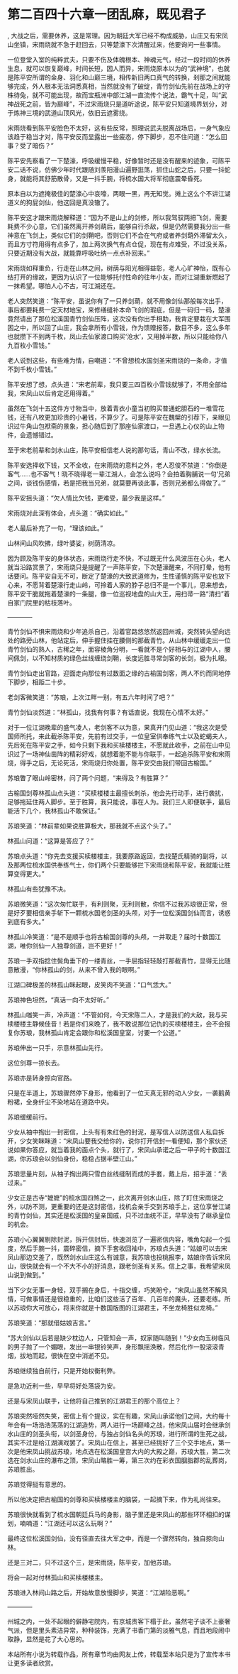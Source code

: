 # 第二百四十六章一团乱麻，既见君子
,  大战之后，需要休养，这是常理。因为朝廷大军已经不构成威胁，山庄又有宋凤山坐镇，宋雨烧就不急于赶回去，只等楚濠下次清醒过来，他要询问一些事情。
   一位登堂入室的纯粹武夫，只要不伤及体魄根本、神魂元气，经过一段时间的休养生息，就可以恢复巅峰，时间长短，因人而异，宋雨烧原本以为的“武神境”，也就是陈平安所谓的金身、羽化和山巅三境，相传新旧两口真气的转换，刹那之间就能够完成，外人根本无法洞悉真相，当然就没有了破绽，青竹剑仙先前在战场上的守株待兔，就不可能出现，故而宝瓶洲中部江湖一直流传个说法，霸气十足，叫“武神战死之前，皆为巅峰”，不过宋雨烧只是道听途说，陈平安只知道境界划分，对于炼神三境的武道山顶风光，依旧云遮雾绕。
   宋雨烧看到陈平安脸色不太好，这有些反常，照理说武夫脱离战场后，一身气象应该趋于稳当才对，陈平安反而显露出一些疲态，停下脚步，忍不住问道：“怎么回事？受了暗伤？”
   陈平安先察看了一下楚濠，呼吸缓慢平稳，好像暂时还是没有醒来的迹象，可陈平安二话不说，仿佛少年时代跟随刘羡阳漫山遍野逛荡，抓住山蛇之后，只要一抖蛇身，就能将其舒筋散骨，又是一抖手腕，将梳水国大将军彻底震晕昏死。
   原本自以为遮掩极佳的楚濠心中哀嚎，两眼一黑，再无知觉。摊上这么个不讲江湖道义的狗屁剑仙，他这回是真没辙了。
   陈平安这才跟宋雨烧解释道：“因为不是山上的剑修，所以我驾驭两把飞剑，需要耗费不少心意，它们虽然离开养剑葫后，能够自行杀敌，但是仍然需要我分出一些神意在飞剑上，类似它们的剑鞘吧，否则它们不会在气府或者养剑葫外滞留太久，而且方寸符用得有点多了，加上两次换气有点仓促，现在有点难受，不过没关系，只要近期没有大战，就能靠呼吸吐纳一点点补回来。”
   宋雨烧如释重负，行走在山林之间，树荫与阳光相得益彰，老人心旷神怡，既有心结打开的缘故，更因为认识了一位能够托付性命的往年小友，而对江湖重新燃起了一抹希望。哪怕人心不古，可江湖还在。
   老人突然笑道：“陈平安，虽说你有了一只养剑葫，就不用像剑仙那般每次出手，事后都要耗费一定天材地宝，来修缮缝补本命飞剑的瑕疵，但是一码归一码，楚濠竟然请出了那位松溪国青竹剑仙压阵，这次没有你出手相助，我肯定要栽在大军围困之中，所以回了山庄，我会拿所有小雪钱，作为馈赠报答，数目不多，这么多年也就攒下不到两千枚，凤山去仙家渡口购买‘沧水’，又用掉半数，所以只能给你八九百枚小雪钱。”
   老人说到这些，有些难为情，自嘲道：“不曾想梳水国剑圣宋雨烧的一条命，才值不到千枚小雪钱。”
   陈平安想了想，点头道：“宋老前辈，我只要三四百枚小雪钱就够了，不用全部给我，宋凤山以后肯定还用得着。”
   虽然在飞剑十五这件方寸物当中，放着青衣小童当初购买普通蛇胆石的一堆雪花钱，还有八枚更加珍贵的小暑钱，不算少了。可是陈平安在魏檗的引荐下，亲眼见识过牛角山包袱斋的景象，担心随后到了那座仙家渡口，一旦遇上心仪的山上物件，会遗憾错过。
   至于宋老前辈和剑水山庄，陈平安相信老人说的那句话，青山不改，绿水长流。
   陈平安选择收下钱，又不全收，在宋雨烧的意料之外，老人忍俊不禁道：“你倒是客气……也不客气！晓不晓得老一辈江湖人，会怎么说吗？会拍着胸脯说一句‘兄弟之间，谈钱伤感情，若是把我当兄弟，就莫要再谈此事，否则兄弟都么得做了。’”
   陈平安摇头道：“欠人情比欠钱，更难受，最少我是这样。”
   宋雨烧对此深有体会，点头道：“确实如此。”
   老人最后补充了一句，“理该如此。”
   山林间山风吹拂，绿叶婆娑，树荫清凉。
   因为顾及陈平安的身体状态，宋雨烧行走不快，不过既无什么风波压在心头，老人就当沿路赏景了，宋雨烧只是提醒了一声陈平安，下次楚濠醒来，不同打晕，他有话要问。陈平安自无不可，断定了楚濠的大致武道修为，生性谨慎的陈平安也放下心来，不愿背着楚濠行走山岭，可拎着人家的脖子总归不是一个事儿，思来想去，陈平安干脆就拖着楚濠的一条腿，像一位巡视地盘的山大王，用扫帚一路“清扫”着自家门院里的枯枝落叶。
   ————
   青竹剑仙不惧宋雨烧和少年追杀自己，沿着官路悠悠然返回州城，突然转头望向远处的路旁山林，他站定后，伸手握住挂在腰侧的那截青竹。从山林中缓缓走出一位青竹剑仙的熟人，古稀之年，面容棱角分明，一看就不是个好相与的江湖中人，腰间佩剑，以不知材质的绿色丝线缠绕剑鞘，长度远胜寻常剑客的长剑，极为扎眼。
   青竹剑仙走出官路，迎面走向那位有过数面之缘的古榆国剑客，两人不约而同地停下脚步，相距二十步。
   老剑客微笑道：“苏琅，上次江畔一别，有五六年时间了吧？”
   青竹剑仙淡然道：“林孤山，找我有何事？有话直说，我现在心情不太好。”
   对于一位江湖晚辈的盛气凌人，老剑客不以为意，果真开门见山道：“我这次是受国师所托，来此截杀陈平安，先前有过交手，一位皇室供奉练气士以及蛇蝎夫人，先后死在陈平安之手，如今只剩下我和买椟楼楼主，不愿就此收手，之前在山中见识过了一场神仙凿阵的精彩好戏，就想着能不能与你联手，一起追杀陈平安和宋雨烧，得手之后，无论死活，宋雨烧归你处置，陈平安交由我们带回古榆国。”
   苏琅瞥了眼山岭密林，问了两个问题，“来得及？有胜算？”
   古榆国剑尊林孤山点头道：“买椟楼楼主最擅长刺杀，他会先行动手，进行袭扰，足够拖延住两人脚步。至于胜算，我只能说，事在人为。我们三人即便联手，最后能活下几个，我林孤山不敢保证。”
   苏琅笑道：“林前辈如果说胜算极大，那我就不点这个头了。”
   林孤山问道：“这算是答应了？”
   苏琅点头道：“你先去支援买椟楼楼主，我要原路返回，去找楚氏精骑的副将，以及那两位梳水国供奉练气士，你们两个只要能够拦下宋雨烧和陈平安，我就能让胜算变得更大。”
   林孤山有些犹豫不决。
   苏琅微笑道：“这次匆忙联手，有利则聚，无利则散，你信不过我苏琅很正常，但是好歹要相信亲手斩下一颗梳水国老剑圣的头颅，对于一位松溪国剑仙而言，诱惑到底有多大。”
   林孤山冷笑道：“是不是顺手也将古榆国剑尊的头颅，一并取走？届时十数国江湖，唯你剑仙一人独尊剑道，岂不更好！”
   苏琅一手双指捻住鬓角垂下的一缕青丝，一手屈指轻轻敲打那截青竹，显得无比随意散漫，“你林孤山的剑，从来不曾入我的眼啊。”
   江湖口碑极差的林孤山眯起眼，皮笑肉不笑道：“口气恁大。”
   苏琅神色坦然，“真话一向不太好听。”
   林孤山嗤笑一声，冷声道：“不管如何，今天宋陈二人，才是我们的大敌，我与买椟楼楼主静候佳音！若是你们来晚了，我不敢说那位记仇的买椟楼楼主，会不会报复你苏琅，我林孤山肯定会跟你和松溪国皇室，讨要一个公道。”
   苏琅伸出一只手，示意林孤山先行。
   这位剑尊一掠长去。
   苏琅亦是转身掠向官路。
   只是在半道上，苏琅骤然停下身形，他看到了一位天真无邪的动人少女，一袭鹅黄粉裙，全身纤尘不染地站在道路中央。
   苏琅缓缓前行。
   少女从袖中掏出一封密信，上头有有朱红色的封泥，是写信人以防送信人私自拆开，少女笑眯眯道：“宋凤山要我交给你的，说你打开信封一看便知，那个家伙还说如果你答应，就当着我的面点个头，就行了，宋凤山承诺之后一甲子的十数国江湖，你苏琅会以剑仙身份，稳稳占据半壁江山。”
   苏琅思量片刻，从袖子掏出两只雪白丝线缝制而成的手套，戴上后，招手道：“丢过来。”
   少女正是古寺“嬷嬷”的梳水国四煞之一，此次离开剑水山庄，除了盯住宋雨烧之外，以防不测，更重要的还是这封密信，找机会亲手交到苏琅手上，这位享誉江湖的青竹剑仙，其实还是松溪国的皇亲国戚，只不过血统不正，早早没有了继承皇位的机会。
   苏琅小心翼翼剔除封泥，拆开信封后，快速浏览了一遍密信内容，嘴角勾起一个弧度，然后手腕一抖，震碎密信，摘下手套收回袖中，苏琅点头道：“姑娘可以去宋凤山那边交差了，既然剑水山庄这么有诚意，我苏琅也投桃报李，姑娘你告诉宋凤山，很快就会有一个不大不小的好消息，跟老剑圣有关系。信上之事，我希望宋凤山说到做到。”
   当下少女无事一身轻，双手搁在身后，十指交缠，巧笑盼兮，“宋凤山虽然不解风情，可做事情还是很稳重的，比咱们这些活了百年、几百年的魔头，还要老练。所以苏琅你大可放心，将来你就是十数国版图的江湖君主，不坐龙椅胜似龙椅。”
   苏琅笑道：“那就借姑娘吉言。”
   “苏大剑仙以后若是缺少枕边人，只管知会一声，奴家随叫随到！”少女向玉树临风的男子抛了一个媚眼，发出一串银铃笑声，身形飘摇涣散，然后化作一股滚滚青烟，拔地而起，很快在空中消逝不见。
   苏琅继续独自前行，只是开始权衡利弊。
   是急功近利一些，早早将好处落袋为安。
   还是与宋凤山联手，让他将自己推到的江湖君王的那个高位上？
   苏琅突然哑然失笑，密信上有个提议，实在有趣，宋凤山承诺他们之间，大约每十年会有一场浩浩荡荡的江湖造势，两人进行一场巅峰之战，他宋凤山届时会继承剑水山庄的剑圣头衔，以剑圣身份，与独占剑仙名头的苏琅，进行所谓的生死之战，其实不过是给江湖演戏罢了。宋凤山在信上，甚至已经挑好了三个交手地点，第一次是他宋凤山挑战苏琅，地点选在松溪国皇宫大内的大殿之巅，苏琅大胜，第二次选在剑水山庄的瀑布之顶，宋凤山略胜一筹，第三次约在彩衣国胭脂郡的乱葬岗，苏琅胜出。
   苏琅觉得挺有意思的。
   所以他决定把古榆国的剑尊和买椟楼楼主的脑袋，一起摘下来，作为礼尚往来。
   苏琅很快就看到了梳水国朝廷兵马的身影，脑子里还是宋凤山的那些环环相扣的谋划，喃喃道：“江湖还可以这么玩啊？”
   最终这位松溪国剑仙，没有径直去往大军之中，而是一个骤然转向，独自掠向山林。
   还是三对二，只不过这个三，是宋雨烧，陈平安，加他苏琅。
   将会一起对付林孤山和买椟楼楼主。
   苏琅进入林间山路之后，开始故意放慢脚步，笑道：“江湖险恶啊。”
   ————
   州城之内，一处不起眼的僻静宅院内，有京城贵客下榻于此，虽然宅子谈不上豪奢气派，但是里头素洁异常，种种装饰，充满了书香门第的淡雅气息，而且地段闹中取静，显然是花了大心思的。
  本站所有小说为转载作品，所有章节均由网友上传，转载至本站只是为了宣传本书让更多读者欣赏。